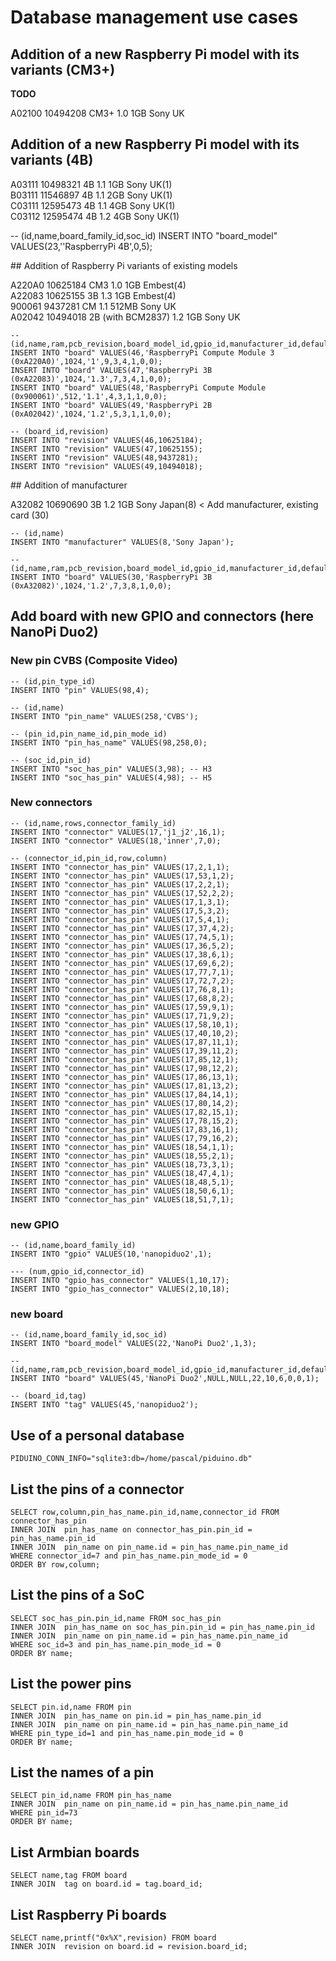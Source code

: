 # Database management use cases

## Addition of a new Raspberry Pi model with its variants (CM3+)

**TODO**

A02100	10494208  CM3+	1.0	1GB	Sony UK

## Addition of a new Raspberry Pi model with its variants (4B)

A03111	10498321  4B	1.1	1GB	Sony UK(1)  
B03111	11546897  4B	1.1	2GB	Sony UK(1)  
C03111	12595473  4B	1.1	4GB	Sony UK(1)  
C03112	12595474  4B	1.2	4GB	Sony UK(1)

-- (id,name,board_family_id,soc_id) 
INSERT INTO "board_model" VALUES(23,''RaspberryPi 4B',0,5);

## Addition of Raspberry Pi variants of existing models

A220A0	10625184  CM3	1.0	1GB	Embest(4)  
A22083	10625155  3B	1.3	1GB	Embest(4)  
900061	9437281 CM	1.1	512MB	Sony UK  
A02042	10494018  2B (with BCM2837)	1.2	1GB	Sony UK

    -- (id,name,ram,pcb_revision,board_model_id,gpio_id,manufacturer_id,default_i2c_id,default_spi_id,default_uart_id) 
    INSERT INTO "board" VALUES(46,'RaspberryPi Compute Module 3 (0xA220A0)',1024,'1',9,3,4,1,0,0);
    INSERT INTO "board" VALUES(47,'RaspberryPi 3B (0xA22083)',1024,'1.3',7,3,4,1,0,0);
    INSERT INTO "board" VALUES(48,'RaspberryPi Compute Module (0x900061)',512,'1.1',4,3,1,1,0,0);
    INSERT INTO "board" VALUES(49,'RaspberryPi 2B (0xA02042)',1024,'1.2',5,3,1,1,0,0);

    -- (board_id,revision)
    INSERT INTO "revision" VALUES(46,10625184);
    INSERT INTO "revision" VALUES(47,10625155);
    INSERT INTO "revision" VALUES(48,9437281);
    INSERT INTO "revision" VALUES(49,10494018);

## Addition of manufacturer

A32082	10690690  3B	1.2	1GB	Sony Japan(8) < Add manufacturer, existing card (30)

    -- (id,name)
    INSERT INTO "manufacturer" VALUES(8,'Sony Japan');

    -- (id,name,ram,pcb_revision,board_model_id,gpio_id,manufacturer_id,default_i2c_id,default_spi_id,default_uart_id) 
    INSERT INTO "board" VALUES(30,'RaspberryPi 3B (0xA32082)',1024,'1.2',7,3,8,1,0,0);

## Add board with new GPIO and connectors (here NanoPi Duo2)

### New pin CVBS (Composite Video)

    -- (id,pin_type_id)
    INSERT INTO "pin" VALUES(98,4);

    -- (id,name)
    INSERT INTO "pin_name" VALUES(258,'CVBS');

    -- (pin_id,pin_name_id,pin_mode_id)
    INSERT INTO "pin_has_name" VALUES(98,258,0);

    -- (soc_id,pin_id)
    INSERT INTO "soc_has_pin" VALUES(3,98); -- H3
    INSERT INTO "soc_has_pin" VALUES(4,98); -- H5

### New connectors

    -- (id,name,rows,connector_family_id)
    INSERT INTO "connector" VALUES(17,'j1_j2',16,1);
    INSERT INTO "connector" VALUES(18,'inner',7,0);

    -- (connector_id,pin_id,row,column)
    INSERT INTO "connector_has_pin" VALUES(17,2,1,1);
    INSERT INTO "connector_has_pin" VALUES(17,53,1,2);
    INSERT INTO "connector_has_pin" VALUES(17,2,2,1);
    INSERT INTO "connector_has_pin" VALUES(17,52,2,2);
    INSERT INTO "connector_has_pin" VALUES(17,1,3,1);
    INSERT INTO "connector_has_pin" VALUES(17,5,3,2);
    INSERT INTO "connector_has_pin" VALUES(17,5,4,1);
    INSERT INTO "connector_has_pin" VALUES(17,37,4,2);
    INSERT INTO "connector_has_pin" VALUES(17,74,5,1);
    INSERT INTO "connector_has_pin" VALUES(17,36,5,2);
    INSERT INTO "connector_has_pin" VALUES(17,38,6,1);
    INSERT INTO "connector_has_pin" VALUES(17,69,6,2);
    INSERT INTO "connector_has_pin" VALUES(17,77,7,1);
    INSERT INTO "connector_has_pin" VALUES(17,72,7,2);
    INSERT INTO "connector_has_pin" VALUES(17,76,8,1);
    INSERT INTO "connector_has_pin" VALUES(17,68,8,2);
    INSERT INTO "connector_has_pin" VALUES(17,59,9,1);
    INSERT INTO "connector_has_pin" VALUES(17,71,9,2);
    INSERT INTO "connector_has_pin" VALUES(17,58,10,1);
    INSERT INTO "connector_has_pin" VALUES(17,40,10,2);
    INSERT INTO "connector_has_pin" VALUES(17,87,11,1);
    INSERT INTO "connector_has_pin" VALUES(17,39,11,2);
    INSERT INTO "connector_has_pin" VALUES(17,85,12,1);
    INSERT INTO "connector_has_pin" VALUES(17,98,12,2);
    INSERT INTO "connector_has_pin" VALUES(17,86,13,1);
    INSERT INTO "connector_has_pin" VALUES(17,81,13,2);
    INSERT INTO "connector_has_pin" VALUES(17,84,14,1);
    INSERT INTO "connector_has_pin" VALUES(17,80,14,2);
    INSERT INTO "connector_has_pin" VALUES(17,82,15,1);
    INSERT INTO "connector_has_pin" VALUES(17,78,15,2);
    INSERT INTO "connector_has_pin" VALUES(17,83,16,1);
    INSERT INTO "connector_has_pin" VALUES(17,79,16,2);
    INSERT INTO "connector_has_pin" VALUES(18,54,1,1);
    INSERT INTO "connector_has_pin" VALUES(18,55,2,1);
    INSERT INTO "connector_has_pin" VALUES(18,73,3,1);
    INSERT INTO "connector_has_pin" VALUES(18,47,4,1);
    INSERT INTO "connector_has_pin" VALUES(18,48,5,1);
    INSERT INTO "connector_has_pin" VALUES(18,50,6,1);
    INSERT INTO "connector_has_pin" VALUES(18,51,7,1);

### new GPIO

    -- (id,name,board_family_id) 
    INSERT INTO "gpio" VALUES(10,'nanopiduo2',1);

    --- (num,gpio_id,connector_id)
    INSERT INTO "gpio_has_connector" VALUES(1,10,17);
    INSERT INTO "gpio_has_connector" VALUES(2,10,18);

### new board

    -- (id,name,board_family_id,soc_id) 
    INSERT INTO "board_model" VALUES(22,'NanoPi Duo2',1,3);

    -- (id,name,ram,pcb_revision,board_model_id,gpio_id,manufacturer_id,default_i2c_id,default_spi_id,default_uart_id) 
    INSERT INTO "board" VALUES(45,'NanoPi Duo2',NULL,NULL,22,10,6,0,0,1);

    -- (board_id,tag)
    INSERT INTO "tag" VALUES(45,'nanopiduo2');

## Use of a personal database

    PIDUINO_CONN_INFO="sqlite3:db=/home/pascal/piduino.db"

## List the pins of a connector

    SELECT row,column,pin_has_name.pin_id,name,connector_id FROM connector_has_pin 
    INNER JOIN  pin_has_name on connector_has_pin.pin_id = pin_has_name.pin_id
    INNER JOIN  pin_name on pin_name.id = pin_has_name.pin_name_id 
    WHERE connector_id=7 and pin_has_name.pin_mode_id = 0
    ORDER BY row,column;

## List the pins of a SoC

    SELECT soc_has_pin.pin_id,name FROM soc_has_pin 
    INNER JOIN  pin_has_name on soc_has_pin.pin_id = pin_has_name.pin_id
    INNER JOIN  pin_name on pin_name.id = pin_has_name.pin_name_id 
    WHERE soc_id=3 and pin_has_name.pin_mode_id = 0
    ORDER BY name;

## List the power pins

    SELECT pin.id,name FROM pin 
    INNER JOIN  pin_has_name on pin.id = pin_has_name.pin_id
    INNER JOIN  pin_name on pin_name.id = pin_has_name.pin_name_id 
    WHERE pin_type_id=1 and pin_has_name.pin_mode_id = 0
    ORDER BY name;

## List the names of a pin

    SELECT pin_id,name FROM pin_has_name 
    INNER JOIN  pin_name on pin_name.id = pin_has_name.pin_name_id 
    WHERE pin_id=73
    ORDER BY name;

## List Armbian boards

    SELECT name,tag FROM board
    INNER JOIN  tag on board.id = tag.board_id;

## List Raspberry Pi boards 

    SELECT name,printf("0x%X",revision) FROM board
    INNER JOIN  revision on board.id = revision.board_id;
